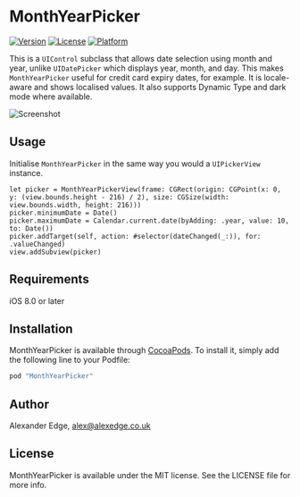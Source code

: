# MonthYearPicker

[![Version](https://img.shields.io/cocoapods/v/MonthYearPicker.svg?style=flat)](https://cocoapods.org/pods/MonthYearPicker)
[![License](https://img.shields.io/cocoapods/l/MonthYearPicker.svg?style=flat)](https://cocoapods.org/pods/MonthYearPicker)
[![Platform](https://img.shields.io/cocoapods/p/MonthYearPicker.svg?style=flat)](https://cocoapods.org/pods/MonthYearPicker)

This is a `UIControl` subclass that allows date selection using month and year, unlike `UIDatePicker` which displays year, month, and day. This makes `MonthYearPicker` useful for credit card expiry dates, for example. It is locale-aware and shows localised values. It also supports Dynamic Type and dark mode where available.

![Screenshot](https://raw.githubusercontent.com/alexanderedge/MonthYearPicker/master/screenshot.png)

## Usage

Initialise `MonthYearPicker` in the same way you would a `UIPickerView` instance.

```
let picker = MonthYearPickerView(frame: CGRect(origin: CGPoint(x: 0, y: (view.bounds.height - 216) / 2), size: CGSize(width: view.bounds.width, height: 216)))
picker.minimumDate = Date()
picker.maximumDate = Calendar.current.date(byAdding: .year, value: 10, to: Date())
picker.addTarget(self, action: #selector(dateChanged(_:)), for: .valueChanged)
view.addSubview(picker)
```

## Requirements

iOS 8.0 or later

## Installation

MonthYearPicker is available through [CocoaPods](http://cocoapods.org). To install
it, simply add the following line to your Podfile:

```ruby
pod "MonthYearPicker"
```

## Author

Alexander Edge, alex@alexedge.co.uk

## License

MonthYearPicker is available under the MIT license. See the LICENSE file for more info.
